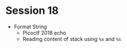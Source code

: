 # Session 18   

* Format String
	* Picoctf 2018 echo  
	* Reading content of stack using `%x` and `%s`  